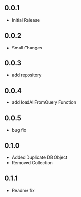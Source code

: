 ## 0.0.1
- Initial Release
## 0.0.2
- Small Changes
## 0.0.3
- add repository
## 0.0.4
- add loadAllFromQuery Function
## 0.0.5
- bug fix
## 0.1.0
- Added Duplicate DB Object
- Removed Collection
## 0.1.1
- Readme fix